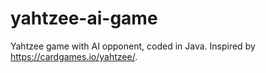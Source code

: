 # yahtzee-ai-game
Yahtzee game with AI opponent, coded in Java. Inspired by https://cardgames.io/yahtzee/.
